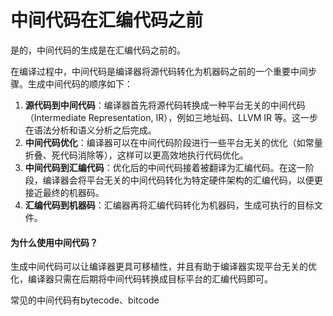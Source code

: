 # 中间代码在汇编代码之前

是的，中间代码的生成是在汇编代码之前的。

在编译过程中，中间代码是编译器将源代码转化为机器码之前的一个重要中间步骤。生成中间代码的顺序如下：

1. **源代码到中间代码**：编译器首先将源代码转换成一种平台无关的中间代码（Intermediate Representation, IR），例如三地址码、LLVM IR 等。这一步在语法分析和语义分析之后完成。
2. **中间代码优化**：编译器可以在中间代码阶段进行一些平台无关的优化（如常量折叠、死代码消除等），这样可以更高效地执行代码优化。
3. **中间代码到汇编代码**：优化后的中间代码接着被翻译为汇编代码。在这一阶段，编译器会将平台无关的中间代码转化为特定硬件架构的汇编代码，以便更接近最终的机器码。
4. **汇编代码到机器码**：汇编器再将汇编代码转化为机器码，生成可执行的目标文件。

#### 为什么使用中间代码？

生成中间代码可以让编译器更具可移植性，并且有助于编译器实现平台无关的优化，编译器只需在后期将中间代码转换成目标平台的汇编代码即可。



常见的中间代码有bytecode、bitcode&#x20;



